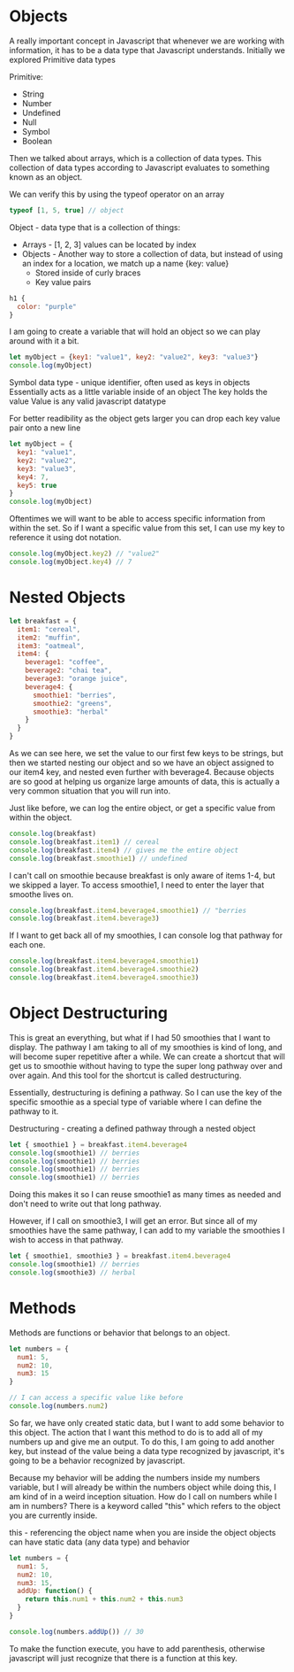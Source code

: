# Objects
A really important concept in Javascript that whenever we are working with information, it has to be a data type that Javascript understands. Initially we explored Primitive data types

Primitive:
- String
- Number
- Undefined
- Null
- Symbol
- Boolean

Then we talked about arrays, which is a collection of data types.  This collection of data types according to Javascript evaluates to something known as an object.

We can verify this by using the typeof operator on an array

```javascript
typeof [1, 5, true] // object
```

Object - data type that is a collection of things:
  - Arrays - [1, 2, 3] values can be located by index
  - Objects - Another way to store a collection of data, but instead of using an index for a location, we match up a name {key: value}
    - Stored inside of curly braces
    - Key value pairs

```javascript
h1 {
  color: "purple"
}
```

I am going to create a variable that will hold an object so we can play around with it a bit.

```javascript
let myObject = {key1: "value1", key2: "value2", key3: "value3"}
console.log(myObject)
```

Symbol data type - unique identifier, often used as keys in objects
  Essentially acts as a little variable inside of an object
  The key holds the value
  Value is any valid javascript datatype

For better readibility as the object gets larger you can drop each key value pair onto a new line

```javascript
let myObject = {
  key1: "value1", 
  key2: "value2", 
  key3: "value3",
  key4: 7,
  key5: true
}
console.log(myObject)
```

Oftentimes we will want to be able to access specific information from within the set.  So if I want a specific value from this set, I can use my key to reference it using dot notation.

```javascript
console.log(myObject.key2) // "value2"
console.log(myObject.key4) // 7
```


# Nested Objects
```javascript
let breakfast = {
  item1: "cereal",
  item2: "muffin",
  item3: "oatmeal",
  item4: {
    beverage1: "coffee",
    beverage2: "chai tea",
    beverage3: "orange juice",
    beverage4: {
      smoothie1: "berries",
      smoothie2: "greens",
      smoothie3: "herbal"
    }
  }
}
```

As we can see here, we set the value to our first few keys to be strings, but then we started nesting our object and so we have an object assigned to our item4 key, and nested even further with beverage4.  Because objects are so good at helping us organize large amounts of data, this is actually a very common situation that you will run into.

Just like before, we can log the entire object, or get a specific value from within the object.

```javascript
console.log(breakfast)
console.log(breakfast.item1) // cereal
console.log(breakfast.item4) // gives me the entire object
console.log(breakfast.smoothie1) // undefined
```

I can't call on smoothie because breakfast is only aware of items 1-4, but we skipped a layer.
To access smoothie1, I need to enter the layer that smoothe lives on.

```javascript
console.log(breakfast.item4.beverage4.smoothie1) // "berries
console.log(breakfast.item4.beverage3)
```

If I want to get back all of my smoothies, I can console log that pathway for each one.

```javascript
console.log(breakfast.item4.beverage4.smoothie1)
console.log(breakfast.item4.beverage4.smoothie2)
console.log(breakfast.item4.beverage4.smoothie3)
```

# Object Destructuring
This is great an everything, but what if I had 50 smoothies that I want to display.  The pathway I am taking to all of my smoothies is kind of long, and will become super repetitive after a while.  We can create a shortcut that will get us to smoothie without having to type the super long pathway over and over again.  And this tool for the shortcut is called destructuring.

Essentially, destructuring is defining a pathway.  So I can use the key of the specific smoothie as a special type of variable where I can define the pathway to it.

Destructuring - creating a defined pathway through a nested object

```javascript
let { smoothie1 } = breakfast.item4.beverage4
console.log(smoothie1) // berries
console.log(smoothie1) // berries
console.log(smoothie1) // berries
console.log(smoothie1) // berries
```

Doing this makes it so I can reuse smoothie1 as many times as needed and don't need to write out that long pathway.

However, if I call on smoothie3, I will get an error.  But since all of my smoothies have the same pathway, I can add to my variable the smoothies I wish to access in that pathway.

```javascript
let { smoothie1, smoothie3 } = breakfast.item4.beverage4
console.log(smoothie1) // berries
console.log(smoothie3) // herbal
```


# Methods
Methods are functions or behavior that belongs to an object.

```javascript
let numbers = {
  num1: 5,
  num2: 10,
  num3: 15
}

// I can access a specific value like before
console.log(numbers.num2)
```

So far, we have only created static data, but I want to add some behavior to this object.  The action that I want this method to do is to add all of my numbers up and give me an output.   To do this, I am going to add another key, but instead of the value being a data type recognized by javascript, it's going to be a behavior recognized by javascript.

Because my behavior will be adding the numbers inside my numbers variable, but I will already be within the numbers object while doing this, I am kind of in a weird inception situation.  How do I call on numbers while I am in numbers?  There is a keyword called "this" which refers to the object you are currently inside.  

this - referencing the object name when you are inside the object
objects can have static data (any data type) and behavior

```javascript
let numbers = {
  num1: 5,
  num2: 10,
  num3: 15,
  addUp: function() {
    return this.num1 + this.num2 + this.num3
  }
}

console.log(numbers.addUp()) // 30
```

To make the function execute, you have to add parenthesis, otherwise javascript will just recognize that there is a function at this key.